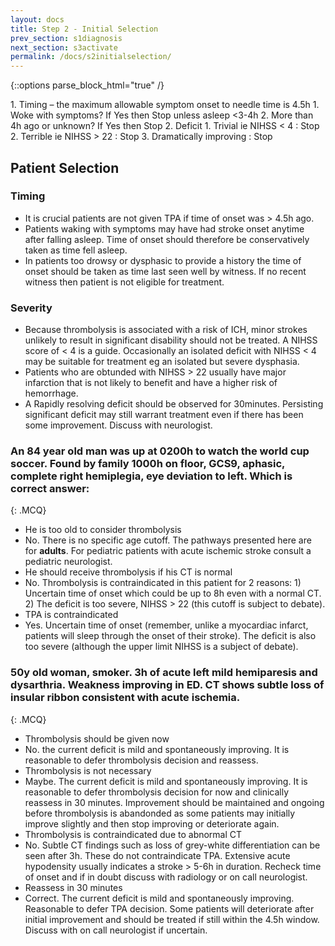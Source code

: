```yaml
---
layout: docs
title: Step 2 - Initial Selection
prev_section: s1diagnosis
next_section: s3activate
permalink: /docs/s2initialselection/
---
```


{::options parse_block_html="true" /}
<div class="note info">
1. Timing – the maximum allowable symptom onset to needle time is 4.5h 
	1. Woke with symptoms? If Yes then Stop unless asleep <3-4h 
	2. More than 4h ago or unknown? If Yes then Stop 
2. Deficit 
	1. Trivial ie NIHSS < 4 : Stop 
	2. Terrible ie NIHSS > 22 : Stop 
	3. Dramatically improving : Stop 
</div>

## Patient Selection

### Timing

* It is crucial patients are not given TPA if time of onset was > 4.5h ago.
* Patients waking with symptoms may have had stroke onset anytime after falling asleep. Time of onset should therefore be conservatively taken as time fell asleep.
* In patients too drowsy or dysphasic to provide a history the time of onset should be taken as time last seen well by witness. If no recent witness then patient is not eligible for treatment.

### Severity

* Because thrombolysis is associated with a risk of ICH, minor strokes unlikely to result in significant disability should not be treated. A NIHSS score of < 4 is a guide. Occasionally an isolated deficit with NIHSS < 4 may be suitable for treatment eg an isolated but severe dysphasia.
* Patients who are obtunded with NIHSS > 22 usually have major infarction that is not likely to benefit and have a higher risk of hemorrhage. 
* A Rapidly resolving deficit should be observed for 30minutes. Persisting significant deficit may still warrant treatment even if there has been some improvement. Discuss with neurologist. 

### An 84 year old man was up at 0200h to watch the world cup soccer. Found by family 1000h on floor, GCS9, aphasic, complete right hemiplegia, eye deviation to left. Which is correct answer: 
{: .MCQ}
 
* He is too old to consider thrombolysis
* No. There is no specific age cutoff. The pathways presented here are for **adults**. For pediatric patients with acute ischemic stroke consult a pediatric neurologist.
* He should receive thrombolysis if his CT is normal
* No. Thrombolysis is contraindicated in this patient for 2 reasons: 1) Uncertain time of onset which could be up to 8h even with a normal CT. 2) The deficit is too severe, NIHSS > 22 (this cutoff is subject to debate).
* TPA is contraindicated
* Yes. Uncertain time of onset (remember, unlike a myocardiac infarct, patients will sleep through the onset of their stroke). The deficit is also too severe (although the upper limit NIHSS is a subject of debate).

### 50y old woman, smoker. 3h of acute left mild hemiparesis and dysarthria. Weakness improving in ED. CT shows subtle loss of insular ribbon consistent with acute ischemia.
{: .MCQ}
    
* Thrombolysis should be given now
* No. the current deficit is mild and spontaneously improving. It is reasonable to defer thrombolysis decision and reassess.
* Thrombolysis is not necessary
* Maybe. The current deficit is mild and spontaneously improving. It is reasonable to defer thrombolysis decision for now and clinically reassess in 30 minutes. Improvement should be maintained and ongoing before thrombolysis is abandonded as some patients may initially improve slightly and then stop improving or deteriorate again.
* Thrombolysis is contraindicated due to abnormal CT
* No. Subtle CT findings such as loss of grey-white differentiation can be seen after 3h. These do not contraindicate TPA. Extensive acute hypodensity usually indicates a stroke > 5-6h in duration. Recheck time of onset and if in doubt discuss with radiology or on call neurologist.
* Reassess in 30 minutes  
* Correct. The current deficit is mild and spontaneously improving. Reasonable to defer TPA decision. Some patients will deteriorate after initial improvement and should be treated if still within the 4.5h window. Discuss with on call neurologist if uncertain.
